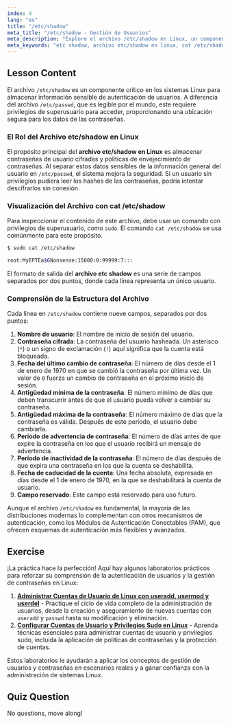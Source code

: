 ```yaml
---
index: 4
lang: "es"
title: "/etc/shadow"
meta_title: "/etc/shadow - Gestión de Usuarios"
meta_description: "Explore el archivo /etc/shadow en Linux, un componente crítico para la autenticación de usuarios. Aprenda a verlo con 'cat /etc/shadow' y comprenda la estructura del archivo etc shadow, que almacena contraseñas cifradas e información de políticas."
meta_keywords: "etc shadow, archivo etc/shadow en linux, cat /etc/shadow, etc shadow en linux, /etc/shadow, autenticación de usuarios, seguridad de contraseñas, administración de sistemas Linux"
---
```


## Lesson Content

El archivo `/etc/shadow` es un componente crítico en los sistemas Linux para almacenar información sensible de autenticación de usuarios. A diferencia del archivo `/etc/passwd`, que es legible por el mundo, este requiere privilegios de superusuario para acceder, proporcionando una ubicación segura para los datos de las contraseñas.

### El Rol del Archivo etc/shadow en Linux

El propósito principal del **archivo etc/shadow en Linux** es almacenar contraseñas de usuario cifradas y políticas de envejecimiento de contraseñas. Al separar estos datos sensibles de la información general del usuario en `/etc/passwd`, el sistema mejora la seguridad. Si un usuario sin privilegios pudiera leer los hashes de las contraseñas, podría intentar descifrarlos sin conexión.

### Visualización del Archivo con cat /etc/shadow

Para inspeccionar el contenido de este archivo, debe usar un comando con privilegios de superusuario, como `sudo`. El comando `cat /etc/shadow` se usa comúnmente para este propósito.

```bash
$ sudo cat /etc/shadow

root:MyEPTEa$6Nonsense:15000:0:99999:7:::
```

El formato de salida del **archivo etc shadow** es una serie de campos separados por dos puntos, donde cada línea representa un único usuario.

### Comprensión de la Estructura del Archivo

Cada línea en `/etc/shadow` contiene nueve campos, separados por dos puntos:

1. **Nombre de usuario**: El nombre de inicio de sesión del usuario.
2. **Contraseña cifrada**: La contraseña del usuario hasheada. Un asterisco (`*`) o un signo de exclamación (`!`) aquí significa que la cuenta está bloqueada.
3. **Fecha del último cambio de contraseña**: El número de días desde el 1 de enero de 1970 en que se cambió la contraseña por última vez. Un valor de `0` fuerza un cambio de contraseña en el próximo inicio de sesión.
4. **Antigüedad mínima de la contraseña**: El número mínimo de días que deben transcurrir antes de que el usuario pueda volver a cambiar su contraseña.
5. **Antigüedad máxima de la contraseña**: El número máximo de días que la contraseña es válida. Después de este período, el usuario debe cambiarla.
6. **Período de advertencia de contraseña**: El número de días antes de que expire la contraseña en los que el usuario recibirá un mensaje de advertencia.
7. **Período de inactividad de la contraseña**: El número de días después de que expira una contraseña en los que la cuenta se deshabilita.
8. **Fecha de caducidad de la cuenta**: Una fecha absoluta, expresada en días desde el 1 de enero de 1970, en la que se deshabilitará la cuenta de usuario.
9. **Campo reservado**: Este campo está reservado para uso futuro.

Aunque el archivo `/etc/shadow` es fundamental, la mayoría de las distribuciones modernas lo complementan con otros mecanismos de autenticación, como los Módulos de Autenticación Conectables (PAM), que ofrecen esquemas de autenticación más flexibles y avanzados.

## Exercise

¡La práctica hace la perfección! Aquí hay algunos laboratorios prácticos para reforzar su comprensión de la autenticación de usuarios y la gestión de contraseñas en Linux:

1. **[Administrar Cuentas de Usuario de Linux con useradd, usermod y userdel](https://labex.io/es/labs/comptia-manage-linux-user-accounts-with-useradd-usermod-and-userdel-590837)** - Practique el ciclo de vida completo de la administración de usuarios, desde la creación y aseguramiento de nuevas cuentas con `useradd` y `passwd` hasta su modificación y eliminación.
2. **[Configurar Cuentas de Usuario y Privilegios Sudo en Linux](https://labex.io/es/labs/comptia-configure-user-accounts-and-sudo-privileges-in-linux-590856)** - Aprenda técnicas esenciales para administrar cuentas de usuario y privilegios sudo, incluida la aplicación de políticas de contraseñas y la protección de cuentas.

Estos laboratorios le ayudarán a aplicar los conceptos de gestión de usuarios y contraseñas en escenarios reales y a ganar confianza con la administración de sistemas Linux.

## Quiz Question

No questions, move along!
